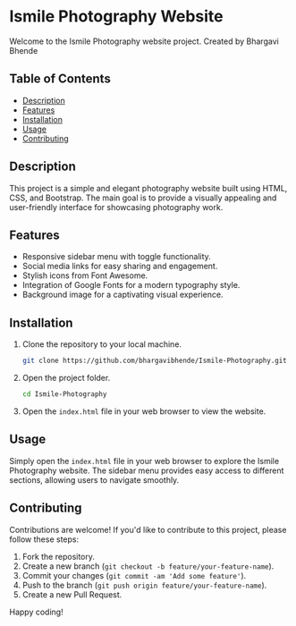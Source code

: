 # Ismile Photography Website

Welcome to the Ismile Photography website project.
Created by Bhargavi Bhende

## Table of Contents
- [Description](#description)
- [Features](#features)
- [Installation](#installation)
- [Usage](#usage)
- [Contributing](#contributing)

## Description

This project is a simple and elegant photography website built using HTML, CSS, and Bootstrap. The main goal is to provide a visually appealing and user-friendly interface for showcasing photography work.

## Features

- Responsive sidebar menu with toggle functionality.
- Social media links for easy sharing and engagement.
- Stylish icons from Font Awesome.
- Integration of Google Fonts for a modern typography style.
- Background image for a captivating visual experience.

## Installation

1. Clone the repository to your local machine.
   ```bash
   git clone https://github.com/bhargavibhende/Ismile-Photography.git
   ```

2. Open the project folder.
   ```bash
   cd Ismile-Photography
   ```

3. Open the `index.html` file in your web browser to view the website.

## Usage

Simply open the `index.html` file in your web browser to explore the Ismile Photography website. The sidebar menu provides easy access to different sections, allowing users to navigate smoothly.

## Contributing

Contributions are welcome! If you'd like to contribute to this project, please follow these steps:
1. Fork the repository.
2. Create a new branch (`git checkout -b feature/your-feature-name`).
3. Commit your changes (`git commit -am 'Add some feature'`).
4. Push to the branch (`git push origin feature/your-feature-name`).
5. Create a new Pull Request.

Happy coding!

